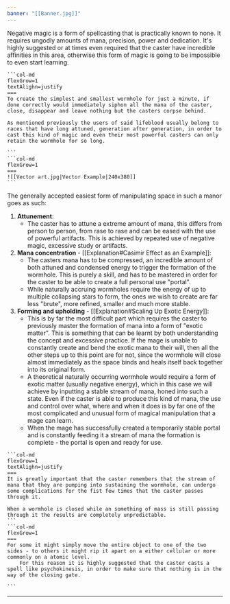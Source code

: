 ```yaml
---
banner: "[[Banner.jpg]]"
---
```

Negative magic is a form of spellcasting that is practically known to none. It requires ungodly amounts of mana, precision, power and dedication. It's highly suggested or at times even required that the caster have incredible affinities in this area, otherwise this form of magic is going to be impossible to even start learning.

````col
```col-md
flexGrow=1
textAlighn=justify
===
To create the simplest and smallest wormhole for just a minute, if done correctly would immediately siphon all the mana of the caster, close, disappear and leave nothing but the casters corpse behind.

As mentioned previously the users of said lifeblood usually belong to races that have long attuned, generation after generation, in order to cast this kind of magic and even their most powerful casters can only retain the wormhole for so long.

```
```col-md
flexGrow=1
===
![[Vector art.jpg|Vector Example|240x380]]
```
````
The generally accepted easiest form of manipulating space in such a manor goes as such:
1. **Attunement**:
	  - The caster has to attune a extreme amount of mana, this differs from person to person, from rase to rase and can be eased with the use of powerful artifacts. This is achieved by repeated use of negative magic, excessive study or artifacts. 
2. **Mana concentration** - [[Explanation#Casimir Effect as an Example]]:
	- The casters mana has to be compressed, an incredible amount of both attuned and condensed energy to trigger the formation of the wormhole. This is purely a skill, and has to be mastered in order for the caster to be able to create a full personal use "portal". 
	- While naturally accruing wormholes require the energy of up to multiple collapsing stars to form, the ones we wish to create are far less "brute", more refined, smaller and much more stable. 
3. **Forming and upholding** - [[Explanation#Scaling Up Exotic Energy]]:
	- This is by far the most difficult part which requires the caster to previously master the formation of mana into a form of "exotic matter". This is something that can be learnt by both understanding the concept and excessive practice. If the mage is unable to constantly create and bend the exotic mana to their will, then all the other steps up to this point are for not, since the wormhole will close almost immediately as the space binds and heals itself back together into its original form. 
	- A theoretical naturally occurring wormhole would require a form of exotic matter (usually negative energy), which in this case we will achieve by inputting a stable stream of mana, honed into such a state. Even if the caster is able to produce this kind of mana, the use and control over what, where and when it does is by far one of the most complicated and unusual form of magical manipulation that a mage can learn.
	- When the mage has successfully created a temporarily stable portal and is constantly feeding it a stream of mana the formation is complete - the portal is open and ready for use.

````col
```col-md
flexGrow=1
textAlighn=justify
===
It is greatly important that the caster remembers that the stream of mana that they are pumping into sustaining the wormhole, can undergo some complications for the fist few times that the caster passes through it.

When a wormhole is closed while an something of mass is still passing through it the results are completely unpredictable. 
```
```col-md
flexGrow=1
===
For some it might simply move the entire object to one of the two sides - to others it might rip it apart on a either cellular or more commonly on a atomic level.
	For this reason it is highly suggested that the caster casts a spell like psychokinesis, in order to make sure that nothing is in the way of the closing gate. 

```
````


---